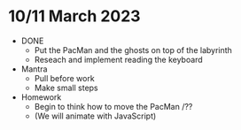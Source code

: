 # 10/11 March 2023

 * DONE
   * Put the PacMan and the ghosts on top of the labyrinth
   * Reseach and implement reading the keyboard
* Mantra
  * Pull before work
  * Make small steps
* Homework
  * Begin to think how to move the PacMan /??
  * (We will animate with JavaScript)